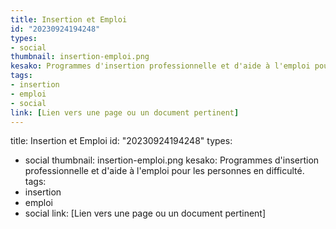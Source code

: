 ```yaml
---
title: Insertion et Emploi
id: "20230924194248"
types:
- social
thumbnail: insertion-emploi.png
kesako: Programmes d'insertion professionnelle et d'aide à l'emploi pour les personnes en difficulté.
tags:
- insertion
- emploi
- social
link: [Lien vers une page ou un document pertinent]
---
```


title: Insertion et Emploi
id: "20230924194248"
types:
- social
thumbnail: insertion-emploi.png
kesako: Programmes d'insertion professionnelle et d'aide à l'emploi pour les personnes en difficulté.
tags:
- insertion
- emploi
- social
link: [Lien vers une page ou un document pertinent]
